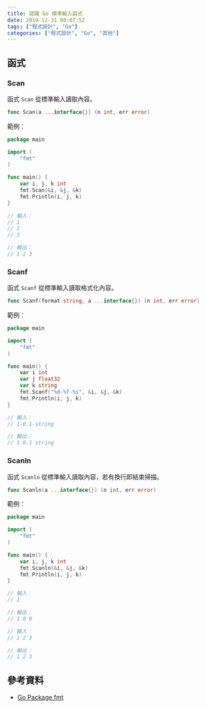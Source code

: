 ```yaml
---
title: 認識 Go 標準輸入函式
date: 2019-12-31 00:07:52
tags: ["程式設計", "Go"]
categories: ["程式設計", "Go", "其他"]
---
```


## 函式

### Scan

函式 `Scan` 從標準輸入讀取內容。

```go
func Scan(a ...interface{}) (n int, err error)
```

範例：

```go
package main

import (
	"fmt"
)

func main() {
	var i, j, k int
	fmt.Scan(&i, &j, &k)
	fmt.Println(i, j, k)
}

// 輸入：
// 1
// 2
// 3

// 輸出：
// 1 2 3
```

### Scanf

函式 `Scanf` 從標準輸入讀取格式化內容。

```go
func Scanf(format string, a ...interface{}) (n int, err error)
```

範例：

```go
package main

import (
	"fmt"
)

func main() {
	var i int
	var j float32
	var k string
	fmt.Scanf("%d-%f-%s", &i, &j, &k)
	fmt.Println(i, j, k)
}

// 輸入：
// 1-0.1-string

// 輸出：
// 1 0.1 string
```

### Scanln

函式 `Scanln` 從標準輸入讀取內容，若有換行即結束掃描。

```go
func Scanln(a ...interface{}) (n int, err error)
```

範例：

```go
package main

import (
	"fmt"
)

func main() {
	var i, j, k int
	fmt.Scanln(&i, &j, &k)
	fmt.Println(i, j, k)
}

// 輸入：
// 1

// 輸出：
// 1 0 0

// 輸入：
// 1 2 3

// 輸出：
// 1 2 3
```

## 參考資料

- [Go Package fmt](https://golang.google.cn/pkg/fmt/#Print)
